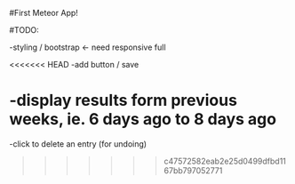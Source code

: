 #First Meteor App!

#TODO:

-styling / bootstrap <- need responsive full

<<<<<<< HEAD
-add button / save

-display results form previous weeks, ie. 6 days ago to 8 days ago
=======
-click to delete an entry (for undoing)
>>>>>>> c47572582eab2e25d0499dfbd1167bb797052771

